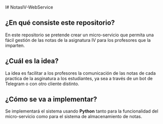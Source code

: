 l# NotasIV-WebService

## ¿En qué consiste este repositorio?

En este repositorio se pretende crear un micro-servicio que permita una fácil gestión de las notas de la asignatura IV para
los profesores que la imparten.

## ¿Cuál es la idea?

La idea es facilitar a los profesores la comunicación de las notas de cada practica de la asginatura a los estudiantes, ya sea a través de un bot de Telegram o con
otro cliente distinto.

## ¿Cómo se va a implementar?

Se implementará el sistema usando **Python** tanto para la funcionalidad del micro-servicio
como para el sistema de almacenamiento de notas.

